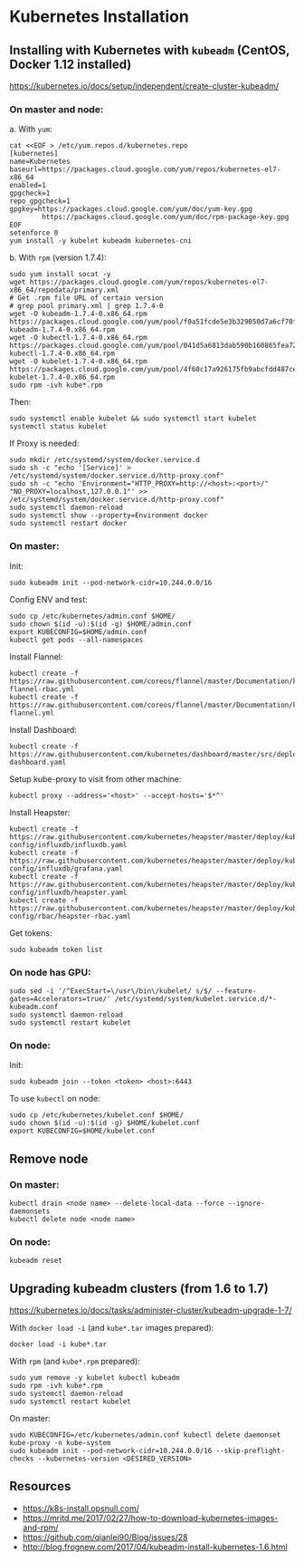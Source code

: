 # Kubernetes Installation


## Installing with Kubernetes with `kubeadm` (CentOS, Docker 1.12 installed)

https://kubernetes.io/docs/setup/independent/create-cluster-kubeadm/

### On master and node:

a. With `yum`:

    cat <<EOF > /etc/yum.repos.d/kubernetes.repo
    [kubernetes]
    name=Kubernetes
    baseurl=https://packages.cloud.google.com/yum/repos/kubernetes-el7-x86_64
    enabled=1
    gpgcheck=1
    repo_gpgcheck=1
    gpgkey=https://packages.cloud.google.com/yum/doc/yum-key.gpg
            https://packages.cloud.google.com/yum/doc/rpm-package-key.gpg
    EOF
    setenforce 0
    yum install -y kubelet kubeadm kubernetes-cni

b. With `rpm` (version 1.7.4):

    sudo yum install socat -y
    wget https://packages.cloud.google.com/yum/repos/kubernetes-el7-x86_64/repodata/primary.xml
    # Get .rpm file URL of certain version
    # grep pool primary.xml | grep 1.7.4-0
    wget -O kubeadm-1.7.4-0.x86_64.rpm https://packages.cloud.google.com/yum/pool/f0a51fcde5e3b329050d7a6cf70f04a6cdf09eacfbad55f4324bfa2ea4312d0e-kubeadm-1.7.4-0.x86_64.rpm
    wget -O kubectl-1.7.4-0.x86_64.rpm https://packages.cloud.google.com/yum/pool/041d5a6813dab590b160865fea7259bc2db762a9667379d03aca8d4596a3cccd-kubectl-1.7.4-0.x86_64.rpm
    wget -O kubelet-1.7.4-0.x86_64.rpm https://packages.cloud.google.com/yum/pool/4f60c17a926175fb9abcfdd487cebafbbbce0e2248d2b99c189ae0877376b88d-kubelet-1.7.4-0.x86_64.rpm
    sudo rpm -ivh kube*.rpm

Then:

    sudo systemctl enable kubelet && sudo systemctl start kubelet
    systemctl status kubelet

If Proxy is needed:

    sudo mkdir /etc/systemd/system/docker.service.d
    sudo sh -c "echo '[Service]' > /etc/systemd/system/docker.service.d/http-proxy.conf"
    sudo sh -c "echo 'Environment="HTTP_PROXY=http://<host>:<port>/" "NO_PROXY=localhost,127.0.0.1"' >> /etc/systemd/system/docker.service.d/http-proxy.conf"
    sudo systemctl daemon-reload
    sudo systemctl show --property=Environment docker
    sudo systemctl restart docker

### On master:

Init:

    sudo kubeadm init --pod-network-cidr=10.244.0.0/16

Config ENV and test:

    sudo cp /etc/kubernetes/admin.conf $HOME/
    sudo chown $(id -u):$(id -g) $HOME/admin.conf
    export KUBECONFIG=$HOME/admin.conf
    kubectl get pods --all-namespaces

Install Flannel:

    kubectl create -f https://raw.githubusercontent.com/coreos/flannel/master/Documentation/kube-flannel-rbac.yml
    kubectl create -f https://raw.githubusercontent.com/coreos/flannel/master/Documentation/kube-flannel.yml

Install Dashboard:

    kubectl create -f https://raw.githubusercontent.com/kubernetes/dashboard/master/src/deploy/kubernetes-dashboard.yaml

Setup kube-proxy to visit from other machine:

    kubectl proxy --address='<host>' --accept-hosts='$*^'

Install Heapster:

    kubectl create -f https://raw.githubusercontent.com/kubernetes/heapster/master/deploy/kube-config/influxdb/influxdb.yaml
    kubectl create -f https://raw.githubusercontent.com/kubernetes/heapster/master/deploy/kube-config/influxdb/grafana.yaml
    kubectl create -f https://raw.githubusercontent.com/kubernetes/heapster/master/deploy/kube-config/influxdb/heapster.yaml
    kubectl create -f https://raw.githubusercontent.com/kubernetes/heapster/master/deploy/kube-config/rbac/heapster-rbac.yaml

Get tokens:

    sudo kubeadm token list

### On node has GPU:

    sudo sed -i '/^ExecStart=\/usr\/bin\/kubelet/ s/$/ --feature-gates=Accelerators=true/' /etc/systemd/system/kubelet.service.d/*-kubeadm.conf
    sudo systemctl daemon-reload
    sudo systemctl restart kubelet

### On node:

Init:

    sudo kubeadm join --token <token> <host>:6443

To use `kubectl` on node:

    sudo cp /etc/kubernetes/kubelet.conf $HOME/
    sudo chown $(id -u):$(id -g) $HOME/kubelet.conf
    export KUBECONFIG=$HOME/kubelet.conf


## Remove node

### On master:

    kubectl drain <node name> --delete-local-data --force --ignore-daemonsets
    kubectl delete node <node name>

### On node:

    kubeadm reset


## Upgrading kubeadm clusters (from 1.6 to 1.7)

https://kubernetes.io/docs/tasks/administer-cluster/kubeadm-upgrade-1-7/

With `docker load -i` (and `kube*.tar` images prepared):

    docker load -i kube*.tar

With `rpm` (and `kube*.rpm` prepared):

    sudo yum remove -y kubelet kubectl kubeadm
    sudo rpm -ivh kube*.rpm
    sudo systemctl daemon-reload
    sudo systemctl restart kubelet

On master:

    sudo KUBECONFIG=/etc/kubernetes/admin.conf kubectl delete daemonset kube-proxy -n kube-system
    sudo kubeadm init --pod-network-cidr=10.244.0.0/16 --skip-preflight-checks --kubernetes-version <DESIRED_VERSION>


## Resources

- https://k8s-install.opsnull.com/
- https://mritd.me/2017/02/27/how-to-download-kubernetes-images-and-rpm/
- https://github.com/qianlei90/Blog/issues/28
- http://blog.frognew.com/2017/04/kubeadm-install-kubernetes-1.6.html

